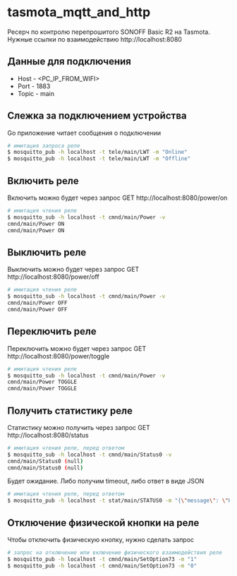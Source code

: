 # tasmota_mqtt_and_http
Ресерч по контролю перепрошитого SONOFF Basic R2 на Tasmota. Нужные ссылки по взаимодействию http://localhost:8080

## Данные для подключения
* Host - <PC_IP_FROM_WIFI>
* Port - 1883
* Topic - main

## Слежка за подключением устройства
Go приложение читает сообщения о подключении

```bash
# имитация запроса реле
$ mosquitto_pub -h localhost -t tele/main/LWT -m "Online"
$ mosquitto_pub -h localhost -t tele/main/LWT -m "Offline"
```

## Включить реле
Включить можно будет через запрос GET http://localhost:8080/power/on

```bash
# имитация чтения реле
$ mosquitto_sub -h localhost -t cmnd/main/Power -v
cmnd/main/Power ON
cmnd/main/Power ON
```

## Выключить реле
Выключить можно будет через запрос GET http://localhost:8080/power/off

```bash
# имитация чтения реле
$ mosquitto_sub -h localhost -t cmnd/main/Power -v
cmnd/main/Power OFF
cmnd/main/Power OFF
```

## Переключить реле
Переключить можно будет через запрос GET http://localhost:8080/power/toggle

```bash
# имитация чтения реле
$ mosquitto_sub -h localhost -t cmnd/main/Power -v
cmnd/main/Power TOGGLE
cmnd/main/Power TOGGLE
```

## Получить статистику реле
Статистику можно получить через запрос GET http://localhost:8080/status

```bash
# имитация чтения реле, перед ответом
$ mosquitto_sub -h localhost -t cmnd/main/Status0 -v
cmnd/main/Status0 (null)
cmnd/main/Status0 (null)
```

Будет ожидание. Либо получим timeout, либо ответ в виде JSON 

```bash
# имитация чтения реле, перед ответом
$ mosquitto_pub -h localhost -t stat/main/STATUS0 -m "{\"message\": \"Hello\"}"
```

## Отключение физической кнопки на реле
Чтобы отключить физическую кнопку, нужно сделать запрос

```bash
# запрос на отключение или включение физического взаимодействия реле
$ mosquitto_pub -h localhost -t cmnd/main/SetOption73 -m "1"
$ mosquitto_pub -h localhost -t cmnd/main/SetOption73 -m "0"
```

